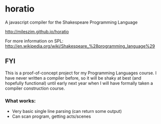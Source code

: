 horatio
=======

A javascript compiler for the Shakespeare Programming Language

http://mileszim.github.io/horatio

For more information on SPL: http://en.wikipedia.org/wiki/Shakespeare_%28programming_language%29

## FYI

This is a proof-of-concept project for my Programming Languages course. I have never written a compiler before, so it will be shaky at best (and hopefully functional) until early next year when I will have formally taken a compiler construction course.

### What works:

* Very basic single line parsing (can return some output)
* Can scan program, getting acts/scenes

